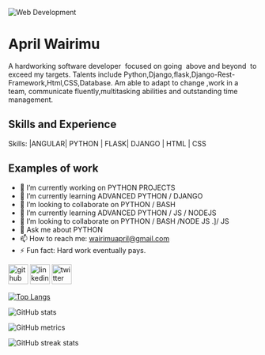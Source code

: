![Web Development](https://pbs.twimg.com/profile_banners/1542919989249953792/1663774272/600x200)

# April Wairimu

A hardworking software developer  focused on going  above and beyond  to exceed my targets. Talents include Python,Django,flask,Django-Rest-Framework,Html,CSS,Database. Am able to adapt to change ,work in a team, communicate fluently,multitasking abilities and outstanding time management.



## Skills and Experience


Skills: |ANGULAR| PYTHON | FLASK| DJANGO | HTML | CSS

## Examples of work

- 🔭 I’m currently working on PYTHON PROJECTS 
- 🌱 I’m currently learning ADVANCED PYTHON / DJANGO 
- 👯 I’m looking to collaborate on PYTHON / BASH 
- 🌱 I’m currently learning ADVANCED PYTHON / JS / NODEJS 
- 👯 I’m looking to collaborate on PYTHON / BASH /NODE JS .]/ JS
- 💬 Ask me about PYTHON 
- 📫 How to reach me: wairimuapril@gmail.com
- ⚡ Fun fact: Hard work eventually pays. 
     
 

[<img src='https://cdn.jsdelivr.net/npm/simple-icons@3.0.1/icons/github.svg' alt='github' height='40'>](https://github.com/Aprilwairimu)  [<img src='https://cdn.jsdelivr.net/npm/simple-icons@3.0.1/icons/linkedin.svg' alt='linkedin' height='40'>](https://www.linkedin.com/in/AprilWairimu/)  [<img src='https://cdn.jsdelivr.net/npm/simple-icons@3.0.1/icons/twitter.svg' alt='twitter' height='40'>](https://twitter.com/@AprilWairimu)  

[![Top Langs](https://github-readme-stats.vercel.app/api/top-langs/?username=Aprilwairimu)](https://github.com/anuraghazra/github-readme-stats)

![GitHub stats](https://github-readme-stats.vercel.app/api?username=Aprilwairimu&show_icons=true)  

![GitHub metrics](https://metrics.lecoq.io/Aprilwairimu)  

![GitHub streak stats](https://github-readme-streak-stats.herokuapp.com/?user=Aprilwairimu)  


